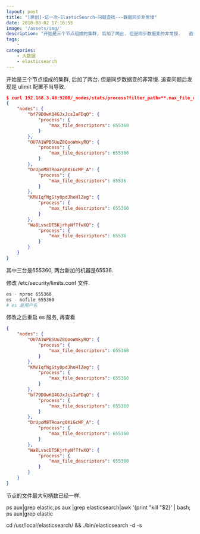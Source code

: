 ```yaml
---
layout: post
title: "[原创]-记一次-ElasticSearch-问题查找---数据同步非常慢"
date: 2018-08-02 17:16:53
image: '/assets/img/'
description: "开始是三个节点组成的集群, 后加了两台. 但是同步数据变的非常慢.   追查问题后发现是 ulimit 配置不当导致.    $ curl 192.168.3.48:9200/_nodes/stats/process?filter_path=**.max_file_descriptors {     &quot;nodes&quot;: {         &quot;bf79DOwKQ4GJxJcsIaFDqQ&quot;: {   ..."
tags:
    - 
categories:
    - 大数据
    - elasticsearch
---
```




开始是三个节点组成的集群, 后加了两台. 但是同步数据变的非常慢. 
追查问题后发现是 ulimit 配置不当导致.

```json
$ curl 192.168.3.48:9200/_nodes/stats/process?filter_path=**.max_file_descriptors
{
    "nodes": {
        "bf79DOwKQ4GJxJcsIaFDqQ": {
            "process": {
                "max_file_descriptors": 655360
            }
        },
        "OU7A1WPBSUuZ8QooWmkyRQ": {
            "process": {
                "max_file_descriptors": 655360
            }
        },
        "DrUpoM8TRoarg0XiGcMP_A": {
            "process": {
                "max_file_descriptors": 65536
            }
        },
        "KMVIqfNgSty0pdJhoHlZeg": {
            "process": {
                "max_file_descriptors": 655360
            }
        },
        "Wa8LvscDT5KjrhyNfTfwXQ": {
            "process": {
                "max_file_descriptors": 65536
            }
        }
    }
}
```
其中三台是655360, 两台新加的机器是65536.

修改 /etc/security/limits.conf  文件.
```bash
es - nproc 655360
es - nofile 655360
# es 是用户名
```
修改之后重启 es 服务, 再查看

```json
{
    "nodes": {
        "OU7A1WPBSUuZ8QooWmkyRQ": {
            "process": {
                "max_file_descriptors": 655360
            }
        },
        "KMVIqfNgSty0pdJhoHlZeg": {
            "process": {
                "max_file_descriptors": 655360
            }
        },
        "bf79DOwKQ4GJxJcsIaFDqQ": {
            "process": {
                "max_file_descriptors": 655360
            }
        },
        "DrUpoM8TRoarg0XiGcMP_A": {
            "process": {
                "max_file_descriptors": 655360
            }
        },
        "Wa8LvscDT5KjrhyNfTfwXQ": {
            "process": {
                "max_file_descriptors": 655360
            }
        }
    }
}
```
节点的文件最大句柄数已经一样.

ps aux|grep elastic;ps aux |grep elasticsearch|awk '{print "kill "$2}' | bash; ps aux|grep elastic

cd /usr/local/elasticsearch/ && ./bin/elasticsearch -d -s

